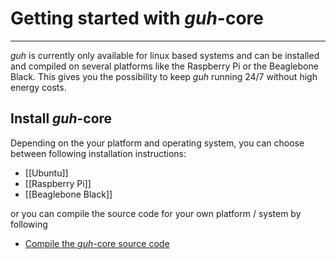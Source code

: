 # Getting started with *guh*-core
--------------------------------------------
*guh* is currently only available for linux based systems and can be installed and compiled on several platforms like the Raspberry Pi or the Beaglebone Black. This gives you the possibility to keep *guh* running 24/7 without high energy costs. 

## Install *guh*-core
Depending on the your platform and operating system, you can choose between following installation instructions:

* [[Ubuntu]]
* [[Raspberry Pi]]
* [[Beaglebone Black]]

or you can compile the source code for your own platform / system by following 

* [Compile the *guh*-core source code](https://github.com/guh/guh/wiki/Compile-guh)